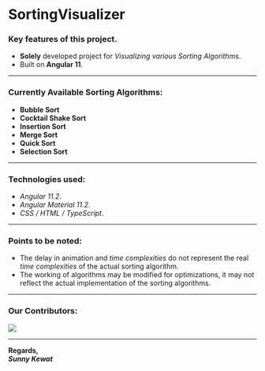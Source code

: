 # SortingVisualizer

### Key features of this project.

- **Solely** developed project for *Visualizing various Sorting Algorithms*.
- Built on **Angular 11**.

---

### Currently Available Sorting Algorithms:

- **Bubble Sort**
- **Cocktail Shake Sort**
- **Insertion Sort**
- **Merge Sort**
- **Quick Sort**
- **Selection Sort**

---

### Technologies used:

- *Angular 11.2*.
- *Angular Material 11.2*.
- *CSS / HTML / TypeScript*.

---

### Points to be noted:

- The delay in animation and *time complexities* do not represent the real *time complexities* of the actual sorting algorithm. 
- The working of algorithms may be modified for optimizations, it may not reflect the actual implementation of the sorting algorithms.

---

### Our Contributors:

<a href="https://github.com/sukehiro-San/SortingVisualizer/graphs/contributors">
  <img src="https://contrib.rocks/image?repo=sukehiro-San/SortingVisualizer"/> 
</a> 

---

**Regards,**  
***Sunny Kewat***

